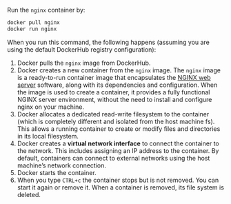 Run the `nginx` container by:
```bash
docker pull nginx
docker run nginx
```
When you run this command, the following happens (assuming you are using the default DockerHub registry configuration):
1. Docker pulls the `nginx` image from DockerHub.
1. Docker creates a new container from the `nginx` image. The `nginx` image is a ready-to-run container image that encapsulates the [NGINX web server](https://www.nginx.com/resources/glossary/nginx/) software, along with its dependencies and configuration. When the image is used to create a container, it provides a fully functional NGINX server environment, without the need to install and configure nginx on your machine.
1. Docker allocates a dedicated read-write filesystem to the container (which is completely different and isolated from the host machine fs). This allows a running container to create or modify files and directories in its local filesystem.
1. Docker creates a **virtual network interface** to connect the container to the network. This includes assigning an IP address to the container. By default, containers can connect to external networks using the host machine’s network connection.
1. Docker starts the container.
1. When you type `CTRL+c` the container stops but is not removed. You can start it again or remove it. When a container is removed, its file system is deleted.